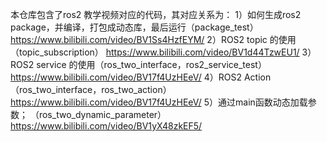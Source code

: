 本仓库包含了ros2 教学视频对应的代码，其对应关系为：
1）如何生成ros2 package，并编译，打包成动态库，最后运行（package_test）
https://www.bilibili.com/video/BV1Ss4HzfEYM/
2）ROS2 topic 的使用 （topic_subscription）
https://www.bilibili.com/video/BV1d44TzwEU1/
3）ROS2 service 的使用（ros_two_interface，ros2_service_test）
https://www.bilibili.com/video/BV17f4UzHEeV/
4）ROS2 Action（ros_two_interface，ros_two_action）
https://www.bilibili.com/video/BV17f4UzHEeV/
5）通过main函数动态加载参数； （ros_two_dynamic_parameter）
https://www.bilibili.com/video/BV1yX48zkEF5/

